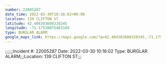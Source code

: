 ```yaml
---
number: 22005287
date_time: 2022-03-30T10:16:02+00:00
location: 139 CLIFTON ST
latitude: 42.404383608328345
longitude: -71.17538075483189
type: BURGLAR ALARM
google_maps_link: https://maps.google.com/?q=42.404383608328345,-71.17538075483189
---
```


;;;;;;Incident #: 22005287   Date: 2022-03-30 10:16:02   Type: BURGLAR ALARM;;;Location: 139 CLIFTON ST;;;
